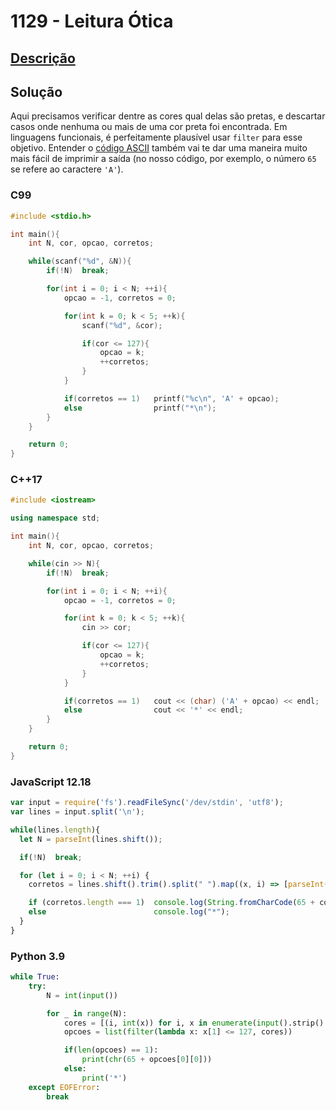 # 1129 - Leitura Ótica

## [Descrição](https://www.beecrowd.com.br/judge/pt/problems/view/1129)

## Solução

Aqui precisamos verificar dentre as cores qual delas são pretas, e descartar casos onde nenhuma ou mais de uma cor preta foi encontrada. Em linguagens funcionais, é perfeitamente plausível usar `filter` para esse objetivo. Entender o [código ASCII](../../../base-teorica/strings/ascii/README.md) também vai te dar uma maneira muito mais fácil de imprimir a saída (no nosso código, por exemplo, o número `65` se refere ao caractere `'A'`).

### C99
```c
#include <stdio.h>

int main(){
    int N, cor, opcao, corretos;

    while(scanf("%d", &N)){
        if(!N)  break;

        for(int i = 0; i < N; ++i){
            opcao = -1, corretos = 0;

            for(int k = 0; k < 5; ++k){
                scanf("%d", &cor);

                if(cor <= 127){
                    opcao = k;
                    ++corretos;
                }
            }

            if(corretos == 1)   printf("%c\n", 'A' + opcao);
            else                printf("*\n");
        }
    }

    return 0;
}
```

### C++17
```cpp
#include <iostream>

using namespace std;

int main(){
    int N, cor, opcao, corretos;

    while(cin >> N){
        if(!N)  break;

        for(int i = 0; i < N; ++i){
            opcao = -1, corretos = 0;

            for(int k = 0; k < 5; ++k){
                cin >> cor;

                if(cor <= 127){
                    opcao = k;
                    ++corretos;
                }
            }

            if(corretos == 1)   cout << (char) ('A' + opcao) << endl;
            else                cout << '*' << endl;
        }
    }

    return 0;
}
```

### JavaScript 12.18
```javascript
var input = require('fs').readFileSync('/dev/stdin', 'utf8');
var lines = input.split('\n');

while(lines.length){
  let N = parseInt(lines.shift());

  if(!N)  break;

  for (let i = 0; i < N; ++i) {
    corretos = lines.shift().trim().split(" ").map((x, i) => [parseInt(x), i]).filter((x) => x[0] <= 127);

    if (corretos.length === 1)  console.log(String.fromCharCode(65 + corretos[0][1]));
    else                        console.log("*");
  }
}
```

### Python 3.9
```python
while True:
    try:
        N = int(input())

        for _ in range(N):
            cores = [(i, int(x)) for i, x in enumerate(input().strip().split(' '))]
            opcoes = list(filter(lambda x: x[1] <= 127, cores))

            if(len(opcoes) == 1):
                print(chr(65 + opcoes[0][0]))
            else:
                print('*')
    except EOFError:
        break
```